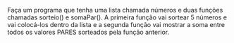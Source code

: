 Faça um programa que tenha uma lista chamada números e duas funções
chamadas sorteio() e somaPar(). A primeira função vai sortear 5 números
e vai colocá-los dentro da lista e a segunda função vai mostrar a soma entre
todos os valores PARES sorteados pela função anterior.